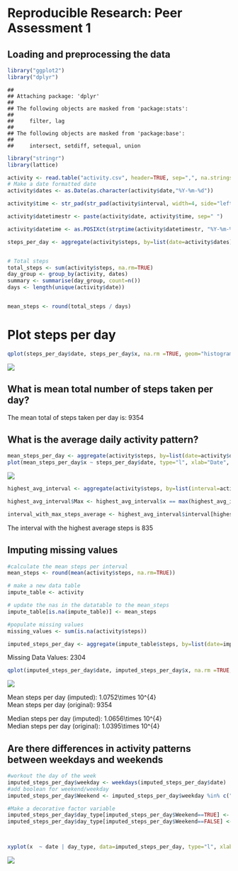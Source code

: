 # Reproducible Research: Peer Assessment 1


## Loading and preprocessing the data

```r
library("ggplot2")
library("dplyr")
```

```
## 
## Attaching package: 'dplyr'
## 
## The following objects are masked from 'package:stats':
## 
##     filter, lag
## 
## The following objects are masked from 'package:base':
## 
##     intersect, setdiff, setequal, union
```

```r
library("stringr")
library(lattice) 

activity <- read.table("activity.csv", header=TRUE, sep=",", na.strings=c("NA", ""))
# Make a date formatted date
activity$dates <- as.Date(as.character(activity$date,"%Y-%m-%d"))

activity$time <- str_pad(str_pad(activity$interval, width=4, side="left", pad="0"), width=6, side="right", pad="0")

activity$datetimestr <- paste(activity$date, activity$time, sep=" ")

activity$datetime <- as.POSIXct(strptime(activity$datetimestr, "%Y-%m-%d %H%M%S"))

steps_per_day <- aggregate(activity$steps, by=list(date=activity$dates), FUN=sum, na.rm=TRUE)


# Total steps 
total_steps <- sum(activity$steps, na.rm=TRUE)
day_group <- group_by(activity, dates)
summary <- summarise(day_group, count=n())
days <- length(unique(activity$date))


mean_steps <- round(total_steps / days)
```

# Plot steps per day

```r
qplot(steps_per_day$date, steps_per_day$x, na.rm =TRUE, geom="histogram", stat="identity") + xlab("Date") + ylab("Steps") + ggtitle("Steps per day")
```

![](PA1_files/figure-html/histogram_steps-1.png) 




## What is mean total number of steps taken per day?

The mean total of steps taken per day is: 9354


## What is the average daily activity pattern?

```r
mean_steps_per_day <- aggregate(activity$steps, by=list(date=activity$dates), FUN=mean,  na.actions=na.omit)
plot(mean_steps_per_day$x ~ steps_per_day$date, type="l", xlab="Date", ylab="steps")
```

![](PA1_files/figure-html/Activity_Pattern-1.png) 

```r
highest_avg_interval <- aggregate(activity$steps, by=list(interval=activity$interval), FUN=mean,  na.rm=TRUE)

highest_avg_interval$Max <- highest_avg_interval$x == max(highest_avg_interval$x)

interval_with_max_steps_average <- highest_avg_interval$interval[highest_avg_interval$Max == TRUE]
```

The interval with the highest average steps is 835


## Imputing missing values

```r
#calculate the mean steps per interval
mean_steps <- round(mean(activity$steps, na.rm=TRUE))

# make a new data table
impute_table <- activity

# update the nas in the datatable to the mean_steps
impute_table[is.na(impute_table)] <- mean_steps

#populate missing values
missing_values <- sum(is.na(activity$steps))

imputed_steps_per_day <- aggregate(impute_table$steps, by=list(date=impute_table$dates), FUN=sum, na.rm=TRUE)
```

Missing Data Values: 2304


```r
qplot(imputed_steps_per_day$date, imputed_steps_per_day$x, na.rm =TRUE, geom="histogram", stat="identity") + xlab("Date") + ylab("Steps") + ggtitle("Steps per day")
```

![](PA1_files/figure-html/plot_imputation-1.png) 

Mean steps per day (imputed): 1.0752\times 10^{4}  
Mean steps per day (original): 9354  

Median steps per day (imputed): 1.0656\times 10^{4}  
Median steps per day (original): 1.0395\times 10^{4}  

## Are there differences in activity patterns between weekdays and weekends


```r
#workout the day of the week
imputed_steps_per_day$weekday <- weekdays(imputed_steps_per_day$date)
#add boolean for weekend/weekday
imputed_steps_per_day$Weekend <- imputed_steps_per_day$weekday %in% c("Saturday", "Sunday")

#Make a decorative factor variable
imputed_steps_per_day$day_type[imputed_steps_per_day$Weekend==TRUE] <- "Weekend"
imputed_steps_per_day$day_type[imputed_steps_per_day$Weekend==FALSE] <- "Weekday"



xyplot(x  ~ date | day_type, data=imputed_steps_per_day, type="l", xlab="Day", ylab="Steps", main="Difference in steps weekend vs weekday")
```

![](PA1_files/figure-html/weekend_deltas-1.png) 

